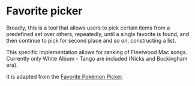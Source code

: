 # Favorite picker

Broadly, this is a tool that allows users to pick certain items from a predefined set over others, repeatedly, until a single favorite is found, and then continue to pick for second place and so on, constructing a list.

This specific implementation allows for ranking of Fleetwood Mac songs. Currently only White Album - Tango are included (Nicks and Buckingham era).

It is adapted from the [Favorite Pokémon Picker](https://www.dragonflycave.com/favorite.html).
